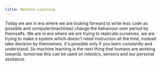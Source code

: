 ```yaml
---
title: Machine Learning
---
```

Today we are in era where we are looking forward to write less code as possible and computer(machines) change the behaviour over period by themselfs. We are in era where we are trying to replicate ourselves, we are trying to make a system which doesn't need instruction all the time, instead take decision by themselves. it's possible only if you learn constantly and understand. So machine learning is the next thing that humans are working towards. tomorrow this can be used on robotics, sensors and our personal assitance.


